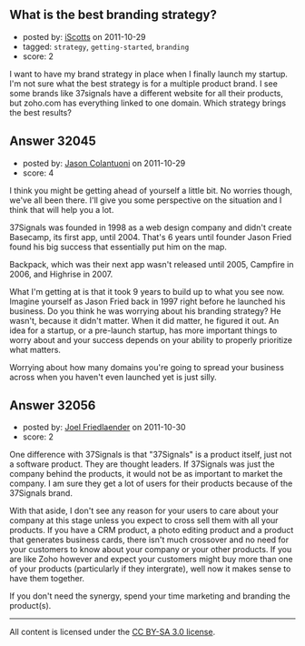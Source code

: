 ## What is the best branding strategy?

- posted by: [iScotts](https://stackexchange.com/users/-1/10904-iscotts) on 2011-10-29
- tagged: `strategy`, `getting-started`, `branding`
- score: 2

I want to have my brand strategy in place when I finally launch my startup. I'm not sure what the best strategy is for a multiple product brand. I see some brands like 37signals have a different website for all their products, but zoho.com has everything linked to one domain. Which strategy brings the best results?


## Answer 32045

- posted by: [Jason Colantuoni](https://stackexchange.com/users/-1/7934-jason-colantuoni) on 2011-10-29
- score: 4

I think you might be getting ahead of yourself a little bit. No worries though, we've all been there. I'll give you some perspective on the situation and I think that will help you a lot.

37Signals was founded in 1998 as a web design company and didn't create Basecamp, its first app, until 2004. That's 6 years until founder Jason Fried found his big success that essentially put him on the map.

Backpack, which was their next app wasn't released until 2005, Campfire in 2006, and Highrise in 2007.

What I'm getting at is that it took 9 years to build up to what you see now. Imagine yourself as Jason Fried back in 1997 right before he launched his business. Do you think he was worrying about his branding strategy? He wasn't, because it didn't matter. When it did matter, he figured it out. An idea for a startup, or a pre-launch startup, has more important things to worry about and your success depends on your ability to properly prioritize what matters.

Worrying about how many domains you're going to spread your business across when you haven't even launched yet is just silly.




## Answer 32056

- posted by: [Joel Friedlaender](https://stackexchange.com/users/-1/5543-joel-friedlaender) on 2011-10-30
- score: 2

One difference with 37Signals is that "37Signals" is a product itself, just not a software product. They are thought leaders. If 37Signals was just the company behind the products, it would not be as important to market the company. I am sure they get a lot of users for their products because of the 37Signals brand.

With that aside, I don't see any reason for your users to care about your company at this stage unless you expect to cross sell them with all your products. If you have a CRM product, a photo editing product and a product that generates business cards, there isn't much crossover and no need for your customers to know about your company or your other products. If you are like Zoho however and expect your customers might buy more than one of your products (particularly if they intergrate), well now it makes sense to have them together.

If you don't need the synergy, spend your time marketing and branding the product(s).



---

All content is licensed under the [CC BY-SA 3.0 license](https://creativecommons.org/licenses/by-sa/3.0/).
